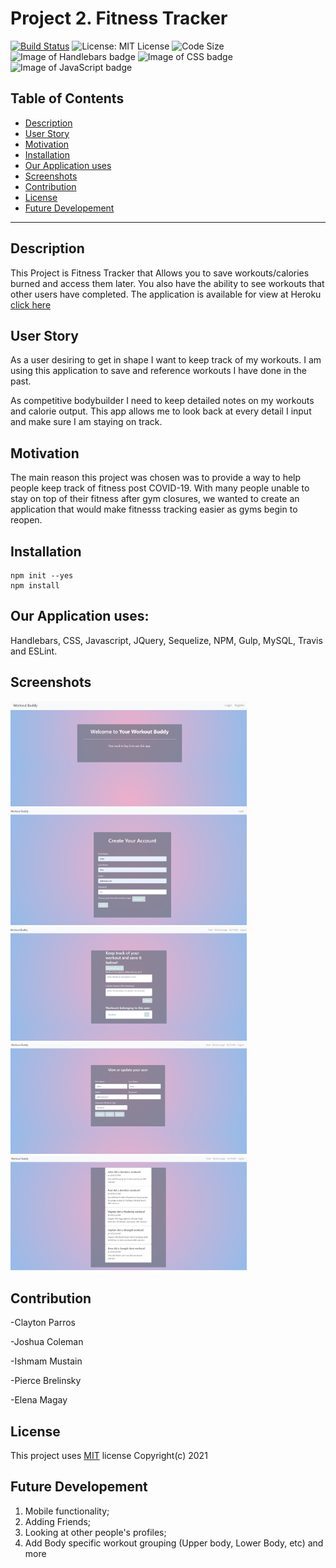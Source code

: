 # Project 2. Fitness Tracker

[![Build Status](https://travis-ci.com/cparros/project-2.svg?branch=main)](https://travis-ci.com/cparros/project-2)
![License: MIT License](https://img.shields.io/badge/License-MIT-blue.svg)
![Code Size](https://img.shields.io/github/languages/code-size/cparros/project-2)
![Image of Handlebars badge](https://img.shields.io/badge/Handlebars-35%25-orange) 
![Image of CSS badge](https://img.shields.io/badge/CSS-2.6%25-purple)
![Image of JavaScript badge](https://img.shields.io/badge/JavaScript-62.4%25-yellow)


## Table of Contents
- [Description](#Description)
- [User Story](#User-Story)
- [Motivation](#Motivation)
- [Installation](#Installation)
- [Our Application uses](#Our-Application-uses)
- [Screenshots](#Screenshots)
- [Contribution](#Contribution)
- [License](#License)
- [Future Developement](#Future-Developement)

***

## Description

This Project is Fitness Tracker that Allows you to save workouts/calories burned and access them later. You also have the ability to see workouts that other users have completed.
The application is available for view at Heroku [click here](https://workout-buddy-unc.herokuapp.com/)

## User Story

As a user desiring to get in shape I want to keep track of my workouts. I am using this application to save and reference workouts I have done in the past.

As competitive bodybuilder I need to keep detailed notes on my workouts and calorie output. This app allows me to look back at every detail I input and make sure I am staying on track. 

## Motivation

The main reason this project was chosen was to provide a way to help people keep track of fitness post COVID-19. With many people unable to stay on top of their fitness after gym closures, we wanted to create an application that would make fitnesss tracking easier as gyms begin to reopen.

## Installation
```
npm init --yes
npm install
```

## Our Application uses:

Handlebars, CSS, Javascript, JQuery, Sequelize, NPM, Gulp, MySQL, Travis and ESLint.

## Screenshots

<img src= "public/assets/images/screenshot1.png" style = "width: 75%; height: auto"><img src= "public/assets/images/screenshot2.png" style = "width: 75%; height: auto"><img src= "public/assets/images/screenshot3.png" style = "width: 75%; height: auto"><img src= "public/assets/images/screenshot4.png" style = "width: 75%; height: auto"><img src= "public/assets/images/screenshot5.png" style = "width: 75%; height: auto">

## Contribution
-Clayton Parros

-Joshua Coleman

-Ishmam Mustain

-Pierce Brelinsky

-Elena Magay


## License
This project uses [MIT](https://opensource.org/licenses/MIT) license Copyright(c) 2021


## Future Developement

1. Mobile functionality;
2. Adding Friends;
3. Looking at other people's profiles;
4. Add Body specific workout grouping (Upper body, Lower Body, etc) and more